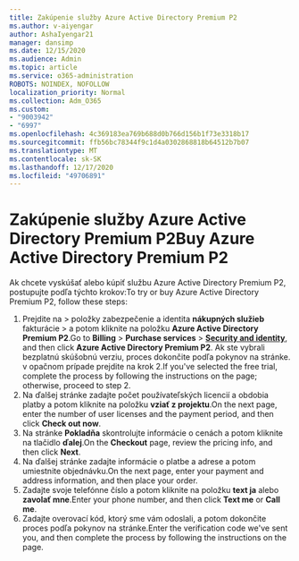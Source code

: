 ```yaml
---
title: Zakúpenie služby Azure Active Directory Premium P2
ms.author: v-aiyengar
author: AshaIyengar21
manager: dansimp
ms.date: 12/15/2020
ms.audience: Admin
ms.topic: article
ms.service: o365-administration
ROBOTS: NOINDEX, NOFOLLOW
localization_priority: Normal
ms.collection: Adm_O365
ms.custom:
- "9003942"
- "6997"
ms.openlocfilehash: 4c369183ea769b688d0b766d156b1f73e3318b17
ms.sourcegitcommit: ffb56bc78344f9c1d4a0302868818b64512b7b07
ms.translationtype: MT
ms.contentlocale: sk-SK
ms.lasthandoff: 12/17/2020
ms.locfileid: "49706891"
---
```

# <a name="buy-azure-active-directory-premium-p2"></a><span data-ttu-id="9f4f8-102">Zakúpenie služby Azure Active Directory Premium P2</span><span class="sxs-lookup"><span data-stu-id="9f4f8-102">Buy Azure Active Directory Premium P2</span></span>

<span data-ttu-id="9f4f8-103">Ak chcete vyskúšať alebo kúpiť službu Azure Active Directory Premium P2, postupujte podľa týchto krokov:</span><span class="sxs-lookup"><span data-stu-id="9f4f8-103">To try or buy Azure Active Directory Premium P2, follow these steps:</span></span>

1. <span data-ttu-id="9f4f8-104">Prejdite na   >  položky zabezpečenie a identita **nákupných služieb** fakturácie  >  [](https://go.microsoft.com/fwlink/?linkid=2131946)a potom kliknite na položku **Azure Active Directory Premium P2**.</span><span class="sxs-lookup"><span data-stu-id="9f4f8-104">Go to **Billing** > **Purchase services** > [**Security and identity**](https://go.microsoft.com/fwlink/?linkid=2131946), and then click **Azure Active Directory Premium P2**.</span></span>
<span data-ttu-id="9f4f8-105">Ak ste vybrali bezplatnú skúšobnú verziu, proces dokončite podľa pokynov na stránke. v opačnom prípade prejdite na krok 2.</span><span class="sxs-lookup"><span data-stu-id="9f4f8-105">If you've selected the free trial, complete the process by following the instructions on the page; otherwise, proceed to step 2.</span></span>
1. <span data-ttu-id="9f4f8-106">Na ďalšej stránke zadajte počet používateľských licencií a obdobia platby a potom kliknite na položku **vziať z projektu**.</span><span class="sxs-lookup"><span data-stu-id="9f4f8-106">On the next page, enter the number of user licenses and the payment period, and then click **Check out now**.</span></span>
1. <span data-ttu-id="9f4f8-107">Na stránke **Pokladňa** skontrolujte informácie o cenách a potom kliknite na tlačidlo **ďalej**.</span><span class="sxs-lookup"><span data-stu-id="9f4f8-107">On the **Checkout** page, review the pricing info, and then click **Next**.</span></span>
1. <span data-ttu-id="9f4f8-108">Na ďalšej stránke zadajte informácie o platbe a adrese a potom umiestnite objednávku.</span><span class="sxs-lookup"><span data-stu-id="9f4f8-108">On the next page, enter your payment and address information, and then place your order.</span></span>
1. <span data-ttu-id="9f4f8-109">Zadajte svoje telefónne číslo a potom kliknite na položku **text ja** alebo **zavolať mne**.</span><span class="sxs-lookup"><span data-stu-id="9f4f8-109">Enter your phone number, and then click **Text me** or **Call me**.</span></span>
1. <span data-ttu-id="9f4f8-110">Zadajte overovací kód, ktorý sme vám odoslali, a potom dokončite proces podľa pokynov na stránke.</span><span class="sxs-lookup"><span data-stu-id="9f4f8-110">Enter the verification code we've sent you, and then complete the process by following the instructions on the page.</span></span>
